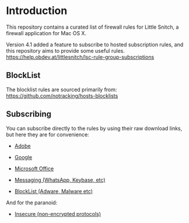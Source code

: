 # Introduction

This repository contains a curated list of firewall rules for Little Snitch,
a firewall application for Mac OS X.

Version 4.1 added a feature to subscribe to hosted subscription rules, and this
repository aims to provide some useful rules.
https://help.obdev.at/littlesnitch/lsc-rule-group-subscriptions

## BlockList

The blocklist rules are sourced primarily from:
https://github.com/notracking/hosts-blocklists


## Subscribing

You can subscribe directly to the rules by using their raw download links, but
here they are for convenience:

* [Adobe](https://github.com/0x736E/snitch-rules/raw/master/rules/Adobe.lsrules)

* [Google](https://github.com/0x736E/snitch-rules/raw/master/rules/Google.lsrules)

* [Microsoft Office](https://github.com/0x736E/snitch-rules/raw/master/rules/MicrosoftOffice.lsrules)

* [Messaging (WhatsApp, Keybase, etc)](https://github.com/0x736E/snitch-rules/raw/master/rules/Messaging.lsrules)

* [BlockList (Adware, Malware etc)](https://github.com/0x736E/snitch-rules/raw/master/rules/BlockList.lsrules)


And for the paranoid:

* [Insecure (non-encrypted protocols)](https://github.com/0x736E/snitch-rules/raw/master/rules/Insecure.lsrules)
